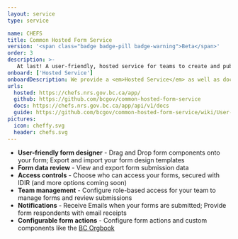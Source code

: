 ```yaml
---
layout: service
type: service

name: CHEFS
title: Common Hosted Form Service
version: '<span class="badge badge-pill badge-warning">Beta</span>'
order: 3
description: >-
   At last! A user-friendly, hosted service for teams to create and publish their own web forms.   Complex form designs, custom access control, secure and highly available - made simple and maintained by the Common Services team and available for your next web form project.
onboard: ['Hosted Service']
onboardDescription: We provide a <em>Hosted Service</em> as well as documented <em>open-source code</em> for hosting your own form service.
urls:
  hosted: https://chefs.nrs.gov.bc.ca/app/
  github: https://github.com/bcgov/common-hosted-form-service
  docs: https://chefs.nrs.gov.bc.ca/app/api/v1/docs
  guide: https://github.com/bcgov/common-hosted-form-service/wiki/User-Guide
pictures:
  icon: cheffy.svg
  header: chefs.svg
---
```

- **User-friendly form designer** - Drag and Drop form components onto your form; Export and import your form design templates
- **Form data review** - View and export form submission data
- **Access controls** - Choose who can access your forms, secured with IDIR (and more options coming soon)
- **Team management** - Configure role-based access for your team to manage forms and review submissions
- **Notifications** - Receive Emails when your forms are submitted; Provide form respondents with email receipts
- **Configurable form actions** - Configure form actions and custom components like the <a href="https://www.orgbook.gov.bc.ca/en/home" target="_blank">BC Orgbook</a>

